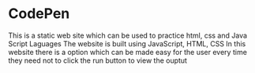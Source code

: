 # CodePen

This is a static web site which can be used to practice html, css and Java Script Laguages
The website is built using JavaScript, HTML, CSS
In this website there is a option which can be made easy for the user every time they need not to click the run button to view the ouptut
